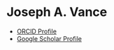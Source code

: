 Joseph A. Vance
=========
- [ORCID Profile](https://orcid.org/0000-0002-6915-1267)
- [Google Scholar Profile](https://scholar.google.com/citations?user=7wA2F4gAAAAJ&hl=en)
